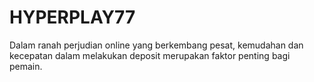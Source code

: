 # HYPERPLAY77
Dalam ranah perjudian online yang berkembang pesat, kemudahan dan kecepatan dalam melakukan deposit merupakan faktor penting bagi pemain.

